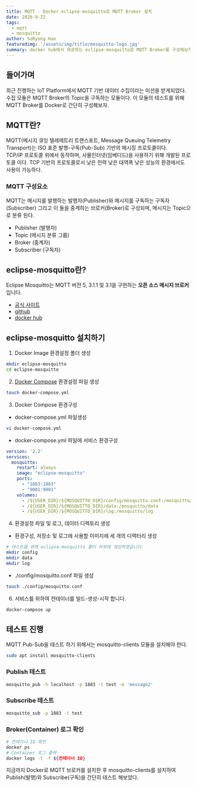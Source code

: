 ```yaml
---
title: MQTT - Docker eclipse-mosquitto로 MQTT Broker 설치
date: 2020-9-22
tags: 
  - mqtt
  - mosquitto
author: SoRyong Han
featuredimg: '/assets/img/title/mosquitto-logo.jpg'
summary: docker hub에서 제공하는 eclipse-mosquitto로 MQTT Broker를 구성해보자.
---
```


## 들어가며
최근 진행하는 IoT Platform에서 MQTT 기반 데이터 수집이라는 미션을 받게되었다. 수집 모듈은 MQTT Broker의 Topic을 구독하는 모듈이다. 이 모듈의 테스트를 위해 MQTT Broker를 Docker로 간단히 구성해보자.
## MQTT란?
MQTT(메시지 큐잉 텔레메트리 트랜스포트, Message Queuing Telemetry Transport)는 ISO 표준 발행-구독(Pub-Sub) 기반의 메시징 프로토콜이다.<br>
TCP/IP 프로토콜 위에서 동작하며, 사물인터넷(임베디드)을 사용하기 위해 개발된 프로토콜 이다. TCP 기반의 프로토콜로서 낮은 전력 낮은 대역폭 낮은 성능의 환경에서도 사용이 가능하다.
### MQTT 구성요소
MQTT는 메시지를 발행하는 발행자(Publisher)와 메시지를 구독하는 구독자(Subscriber) 그리고 이 둘을 중계하는 브로커(Broker)로 구성되며, 메시지는 Topic으로 분류 된다.
- Publisher (발행자)
- Topic (메시지 분류 그룹)
- Broker (중계자)
- Subscriber (구독자)

## eclipse-mosquitto란?
Eclipse Mosquitto는 MQTT 버전 5, 3.1.1 및 3.1을 구현하는 **오픈 소스 메시지 브로커**입니다.
- [공식 사이트](https://mosquitto.org/)
- [github](https://github.com/eclipse/mosquitto)
- [docker hub](https://hub.docker.com/_/eclipse-mosquitto)

## eclipse-mosquitto 설치하기
1. Docker Image 환경설정 폴더 생성
```sh
mkdir eclipse-mosquitto
cd eclipse-mosquitto
```

2. [Docker Compose](https://docs.docker.com/compose/) 환경설정 파일 생성
```sh
touch docker-compose.yml
```

3. Docker Compose 환경구성
- docker-compose.yml 파일생성
```sh
vi docker-compose.yml
```
- docker-compose.yml 파일에 서비스 환경구성
```yaml
version: '2.2'
services:
  mosquitto:
    restart: always
    image: "eclipse-mosquitto"
    ports:
      - "1883:1883"
      - "9001:9001"
    volumes:
      - /${USER_DIR}/${MOSQUITTO_DIR}/config/mosquitto.conf:/mosquitto/config/mosquitto.conf
      - /${USER_DIR}/${MOSQUITTO_DIR}/data:/mosquitto/data
      - /${USER_DIR}/${MOSQUITTO_DIR}/log:/mosquitto/log
```
4. 환경설정 파일 및 로그, 데이터 디렉토리 생성
- 환경구성, 저장소 및 로그에 사용할 이미지에 세 개의 디렉터리 생성
```sh
# 테스트를 위해 eclipse-mosquitto 폴더 하위에 생성하였습니다.
mkdir config
mkdir data
mkdir log
```
- ./config/mosquitto.conf 파일 생성
```sh
touch ./config/mosquitto.conf
```
<!-- - mosquitto.conf 파일내 작성
```yaml
persistence true
persistence_location /${USER_DIR}/${MOSQUITTO_DIR}/data/
log_dest file /${USER_DIR}/${MOSQUITTO_DIR}/log/mosquitto.log
```
- 로그파일 생성
```sh
touch ./log/mosquitto.log
``` -->
6. 서비스를 위하여 컨테이너를 빌드-생성-시작 합니다.
  ```sh
  docker-compose up
  ```
<!-- ---
**Docker Error: Unable to open log file ERROR 발생시 참고**

[Docker Error: Unable to open log file /mqtt/logs/mosquitto.log for writing](https://github.com/eclipse/mosquitto/issues/1078)

--- -->

## 테스트 진행
MQTT Pub-Sub을 테스트 하기 위해서는 mosquitto-clients 모듈을 설치해야 한다.
```sh
sudo apt install mosquitto-clients
```
### Publish 테스트
```sh
mosquitto_pub -h localhost -p 1883 -t test -m 'message2'
```
### Subscribe 테스트
```sh
mosquitto_sub -p 1883 -t test
```
### Broker(Container) 로그 확인
```sh
# 컨테이너 ID 확인
docker ps
# Container 로그 출력
docker logs -t -f ${컨테이너 ID}
```

지금까지 Docker로 MQTT 브로커를 설치한 후 mosquitto-clients를 설치하여 Publish(발행)와 Subscribe(구독)을 간단히 테스트 해보았다.


